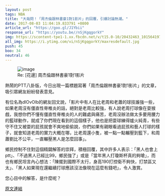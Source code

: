 ```yaml
---
layout: post
tags: NBA
title: "大哉問！「周杰倫跟林書豪1對1影片」的回覆，引爆討論熱潮。"
date: 2017-08-03 11:04:19.833791 +0800
article_url: "https://goo.gl/J1Ybii"
response_url: "https://youtu.be//nSjKgqgorkY"
img: https://scontent-tpe1-1.xx.fbcdn.net/v/t15.0-10/20432463_10156419780958976_8385693838919860224_n.jpg?oh=4fc6b29999d53c1bc787ac791eefb383&oe=59EE3BE0
all_img: https://i.ytimg.com/vi/nSjKgqgorkY/maxresdefault.jpg
push: 45
boo: 34
neutral: 46
---
```


<figure>
<img src="https://scontent-tpe1-1.xx.fbcdn.net/v/t15.0-10/20432463_10156419780958976_8385693838919860224_n.jpg?oh=4fc6b29999d53c1bc787ac791eefb383&oe=59EE3BE0" alt="image">
<figcaption>
Re: [花邊] 周杰倫跟林書豪1對1影片
</figcaption>
</figure>



熱鬧的PTT八卦版，今日出現一篇標題寫著「周杰倫跟林書豪1對1影片」的文章，吸引眾網友紛紛發表意見。

有位名為dlOvOlb的網友回文說，「影片中有人在比老周和老蕭的球技誰強一些，如果老周沒有僵直性脊椎炎的話，絕對是老周比較強，有人說老周打球像在耍猴戲，我想你們不懂有僵直性脊椎炎的人的難處與痛苦，老周沒辦法做太多要用腰力的籃球動作，就成了你們現在看到的這個樣子，他也是把耍球練得爐火純青，有些守不住又被耍的屁孩就會不爽地偷偷說，你們如果有親眼看過屁孩和藝人打球的樣子，就會知道老周的實力大概在哪，比老周還小隻，被一點一點輾壓到籃下，和周蕭劉比不公平，一直輾壓黑人是怎麼回事」。

鄉民控制不住對這個精闢解答的崇拜，積極回覆，其中許多人表示：「黑人也會上ptt」、「不過黑人已經比99，鄉民強了」或是「當年黑人打瓊斯杯真的夠嗆」，而也有鄉民坦言內心想法：「陳擺到國際不太行，身高190打控衛不夠快，打禁區又太」、「黑人如果現在還繼續打球應該沒法像現在這麼有錢吧」，令人激賞。

您心目中的解答，是什麼呢？

<a href = "https://www.ptt.cc/bbs/NBA/M.1501227856.A.0E6.html">原文連結</a>

